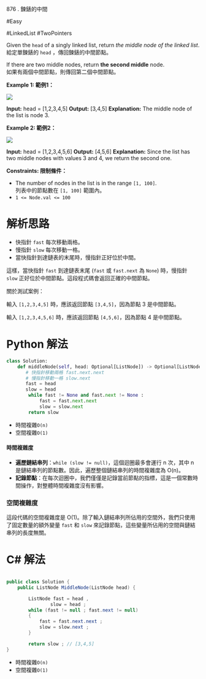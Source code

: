 
876 . 鍊錶的中間

#Easy 

#LinkedList 
#TwoPointers 

Given the `head` of a singly linked list, return _the middle node of the linked list_.  
給定單鍊錶的 `head` ，傳回鍊錶的中間節點。

If there are two middle nodes, return **the second middle** node.  
如果有兩個中間節點，則傳回第二個中間節點。

**Example 1: 範例1：**

![](https://assets.leetcode.com/uploads/2021/07/23/lc-midlist1.jpg)

**Input:** head = [1,2,3,4,5]
**Output:** [3,4,5]
**Explanation:** The middle node of the list is node 3.

**Example 2: 範例2：**

![](https://assets.leetcode.com/uploads/2021/07/23/lc-midlist2.jpg)

**Input:** head = [1,2,3,4,5,6]
**Output:** [4,5,6]
**Explanation:** Since the list has two middle nodes with values 3 and 4, we return the second one.

**Constraints: 限制條件：**

- The number of nodes in the list is in the range `[1, 100]`.  
    列表中的節點數在 `[1, 100]` 範圍內。
- `1 <= Node.val <= 100`


# 解析思路

- 快指針 `fast` 每次移動兩格。
- 慢指針 `slow` 每次移動一格。
- 當快指針到達鏈表的末尾時，慢指針正好位於中間。

這樣，當快指針 `fast` 到達鏈表末尾 (`fast` 或 `fast.next` 為 `None`) 時，慢指針 `slow` 正好位於中間節點。這段程式碼會返回正確的中間節點。

關於測試案例：

輸入 `[1,2,3,4,5]` 時，應該返回節點 `[3,4,5]`，因為節點 3 是中間節點。

輸入 `[1,2,3,4,5,6]` 時，應該返回節點 `[4,5,6]`，因為節點 4 是中間節點。

# Python 解法

```python
class Solution:
    def middleNode(self, head: Optional[ListNode]) -> Optional[ListNode]:
       # 快指針移動兩格 fast.next.next
       # 慢指針移動一格 slow.next
	   fast = head
	   slow = head
		while fast != None and fast.next != None :
			fast = fast.next.next
			slow = slow.next
		return slow
```

- 時間複雜`O(n)`
- 空間複雜`O(1)`

#### 時間複雜度

- **遍歷鏈結串列**：`while (slow != null)`，這個迴圈最多會運行 n 次，其中 n 是鏈結串列的節點數。因此，遍歷整個鏈結串列的時間複雜度為 O(n)。
- **記錄節點**：在每次迴圈中，我們僅僅是記錄當前節點的指標，這是一個常數時間操作，對整體時間複雜度沒有影響。

### 空間複雜度

這段代碼的空間複雜度是 O(1)。除了輸入鏈結串列所佔用的空間外，我們只使用了固定數量的額外變量 `fast` 和 `slow` 來記錄節點，這些變量所佔用的空間與鏈結串列的長度無關。

# C# 解法

```C#

public class Solution {
    public ListNode MiddleNode(ListNode head) {

		ListNode fast = head , 
				slow = head ;
		while (fast != null ; fast.next != null)
		{
			fast = fast.next.next ;
			slow = slow.next ;
		}

		return slow ; // [3,4,5]
}
```

- 時間複雜`O(n)`
- 空間複雜`O(1)`
